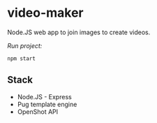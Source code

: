 # video-maker

Node.JS web app to join images to create videos. 

_Run project:_
```
npm start
```

## Stack

- Node.JS - Express
- Pug template engine
- OpenShot API